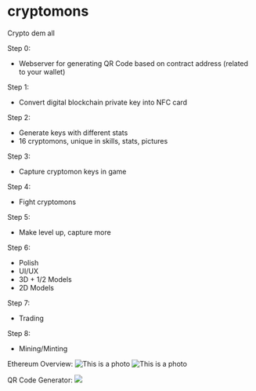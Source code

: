 # cryptomons
Crypto dem all

Step 0:
* Webserver for generating QR Code based on contract address (related to your wallet)

Step 1:
* Convert digital blockchain private key into NFC card

Step 2:
* Generate keys with different stats
* 16 cryptomons, unique in skills, stats, pictures

Step 3:
* Capture cryptomon keys in game

Step 4:
* Fight cryptomons

Step 5:
* Make level up, capture more

Step 6:
* Polish
* UI/UX
* 3D + 1/2 Models
* 2D Models

Step 7:
* Trading

Step 8:
* Mining/Minting

Ethereum Overview:
![This is a photo](https://i.imgur.com/pAboKg6.jpg)
![This is a photo](https://i.imgur.com/pAGkYvw.jpg)

QR Code Generator:
<img src='https://api.qrserver.com/v1/create-qr-code/?size=150x150&data=bitcoin:$sendto?amount=$btcamount'>
